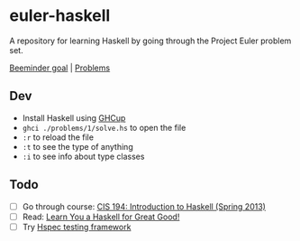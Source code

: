 # euler-haskell

A repository for learning Haskell by going through the Project Euler problem set.

[Beeminder goal][0] | [Problems][1]

## Dev

- Install Haskell using [GHCup][3]
- `ghci ./problems/1/solve.hs` to open the file
- `:r` to reload the file
- `:t` to see the type of anything
- `:i` to see info about type classes

## Todo

- [ ] Go through course: [CIS 194: Introduction to Haskell (Spring 2013)][2]
- [ ] Read: [Learn You a Haskell for Great Good!][4]
- [ ] Try [Hspec testing framework][5]

[0]: https://www.beeminder.com/narthur/euler-haskell
[1]: https://projecteuler.net/
[2]: https://www.cis.upenn.edu/~cis1940/spring13/
[3]: https://www.haskell.org/ghcup/
[4]: https://learnyouahaskell.github.io/chapters.html
[5]: https://hspec.github.io/